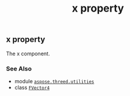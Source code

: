 ﻿---
title: x property
second_title: Aspose.3D for Python via .NET API References
description: 
type: docs
weight: 40
url: /python-net/aspose.threed.utilities/fvector4/x/
is_root: false
---

## x property


The x component.

### See Also
* module [`aspose.threed.utilities`](../../)
* class [`FVector4`](/3d/python-net/aspose.threed.utilities/fvector4)
